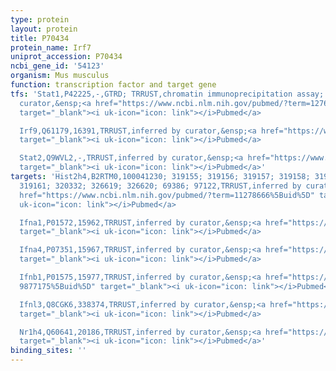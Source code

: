 ```yaml
---
type: protein
layout: protein
title: P70434
protein_name: Irf7
uniprot_accession: P70434
ncbi_gene_id: '54123'
organism: Mus musculus
function: transcription factor and target gene
tfs: 'Stat1,P42225,-,GTRD; TRRUST,chromatin immunoprecipitation assay; inferred by
  curator,&ensp;<a href="https://www.ncbi.nlm.nih.gov/pubmed/?term=12768031%5Buid%5D"
  target="_blank"><i uk-icon="icon: link"></i>Pubmed</a>

  Irf9,Q61179,16391,TRRUST,inferred by curator,&ensp;<a href="https://www.ncbi.nlm.nih.gov/pubmed/?term=12768031%5Buid%5D"
  target="_blank"><i uk-icon="icon: link"></i>Pubmed</a>

  Stat2,Q9WVL2,-,TRRUST,inferred by curator,&ensp;<a href="https://www.ncbi.nlm.nih.gov/pubmed/?term=12768031%5Buid%5D"
  target="_blank"><i uk-icon="icon: link"></i>Pubmed</a>'
targets: 'Hist2h4,B2RTM0,100041230; 319155; 319156; 319157; 319158; 319159; 319160;
  319161; 320332; 326619; 326620; 69386; 97122,TRRUST,inferred by curator,&ensp;<a
  href="https://www.ncbi.nlm.nih.gov/pubmed/?term=11278666%5Buid%5D" target="_blank"><i
  uk-icon="icon: link"></i>Pubmed</a>

  Ifna1,P01572,15962,TRRUST,inferred by curator,&ensp;<a href="https://www.ncbi.nlm.nih.gov/pubmed/?term=11162841%5Buid%5D"
  target="_blank"><i uk-icon="icon: link"></i>Pubmed</a>

  Ifna4,P07351,15967,TRRUST,inferred by curator,&ensp;<a href="https://www.ncbi.nlm.nih.gov/pubmed/?term=16380379%5Buid%5D"
  target="_blank"><i uk-icon="icon: link"></i>Pubmed</a>

  Ifnb1,P01575,15977,TRRUST,inferred by curator,&ensp;<a href="https://www.ncbi.nlm.nih.gov/pubmed/?term=21596780;
  9877175%5Buid%5D" target="_blank"><i uk-icon="icon: link"></i>Pubmed</a>

  Ifnl3,Q8CGK6,338374,TRRUST,inferred by curator,&ensp;<a href="https://www.ncbi.nlm.nih.gov/pubmed/?term=25355870%5Buid%5D"
  target="_blank"><i uk-icon="icon: link"></i>Pubmed</a>

  Nr1h4,Q60641,20186,TRRUST,inferred by curator,&ensp;<a href="https://www.ncbi.nlm.nih.gov/pubmed/?term=23372731%5Buid%5D"
  target="_blank"><i uk-icon="icon: link"></i>Pubmed</a>'
binding_sites: ''
---
```

